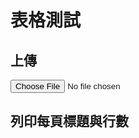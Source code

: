 # 表格測試

<script src="https://unpkg.com/xlsx/dist/xlsx.full.min.js"></script>
<script src="https://cdn.jsdelivr.net/npm/chart.js"></script>

## 上傳
<div id="upload-file">
<input type="file" id="xlsxFile" accept=".xlsx" onchange="uploadFile()">
</div>

## 列印每頁標題與行數
<div id="worksheetsInfo"></div>

<script>
// Global variable
let workbook;

// Define helper functions
function uploadFile(file) {
    return new Promise((resolve, reject) => {
        const reader = new FileReader();
        reader.onload = function(e) {
            resolve(new Uint8Array(e.target.result));
        };
        reader.onerror = reject;
        reader.readAsArrayBuffer(file);
    });
}

function parseXLSX(data) {
    return XLSX.read(data, {type: 'array'});
}

async function uploadParseXLSX() {
    const xlsxFile = document.getElementById('xlsxFile').files[0];
    if (!xlsxFile) {
        alert('No file selected!');
        return;
    }

    const data = await uploadFile(xlsxFile);
    workbook = parseXLSX(data);

    return workbook.Sheets;  // Return sheets for the printInfo function
}

function createDict(sheetTranslate) {
    let dict = {};

    // Loop through each line in the translation sheet
    sheetTranslate.forEach((line, index) => {
        if (index === 0) return;  // Skip header

        // Line format: [type, en, zh, ...]

        let type = line[0];  // First column is the type

        // Loop through each language in the line, starting from the 2nd column
        for(let j=1; j<line.length; j++){
            let lang = sheetTranslate[0][j];  // Get language from header
            let text = line[j];  // Get corresponding text

            // Initialize language dict if not present
            if (!dict[lang]) dict[lang] = {};

            if (type) {
                // If type is present, create new question entry
                dict[lang][text] = { type, ans: [], ansnum: {} };
            } else {
                // If type is not present, append to answer array of the most recent question
                let recentQuestionKey = Object.keys(dict[lang])[Object.keys(dict[lang]).length - 1];
                dict[lang][recentQuestionKey].ans.push(text);
                dict[lang][recentQuestionKey].ansnum[text] = dict[lang][recentQuestionKey].ans.length;
            }
        }
    });

    return dict;
}

async function TestingDict() {
  
    // Display output on the webpage
    const dictInfo = document.getElementById('worksheetsTest');

    // Clear any previous info
    dictInfo.innerHTML = '';

    // Test the zh language
    const zhQuestion = '平常使用哪些平台獲取AI相關使用技巧，而且是真的在使用?';
    const p1 = document.createElement('p');
    p1.textContent = mappingTable['zh'][zhQuestion].type;
    dictInfo.appendChild(p1);

    const p2 = document.createElement('p');
    p2.textContent = mappingTable['zh'][zhQuestion].ans.join(', ');
    dictInfo.appendChild(p2);

    const p3 = document.createElement('p');
    p3.textContent = 'youtube: ' + mappingTable['zh'][zhQuestion].ansnum['youtube'];
    dictInfo.appendChild(p3);

    // Test the en language
    const enQuestion = 'What type of media would you like to see?';
    const p4 = document.createElement('p');
    p4.textContent = mappingTable['en'][enQuestion].type;
    dictInfo.appendChild(p4);

    const p5 = document.createElement('p');
    p5.textContent = mappingTable['en'][enQuestion].ans.join(', ');
    dictInfo.appendChild(p5);

    const p6 = document.createElement('p');
    p6.textContent = 'Audio (e.g.: Podcast): ' + mappingTable['en'][enQuestion].ansnum['Audio (e.g.: Podcast)'];
    dictInfo.appendChild(p6);}

async function uploadAndTest() {
    const sheets = await uploadParseXLSX();
    TestingDict();
}

document.getElementById('xlsxFile').addEventListener('change', uploadAndTest);
</script>
